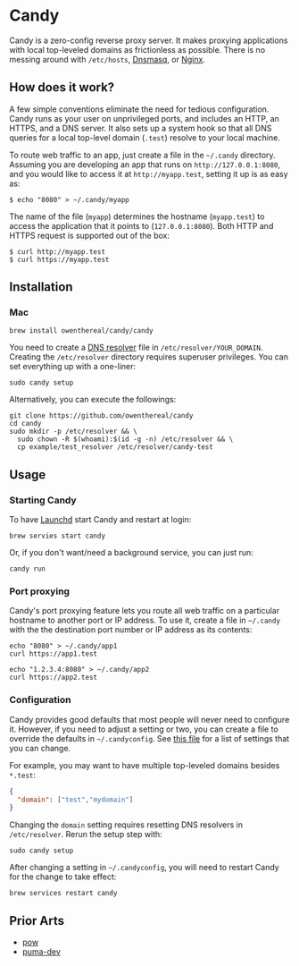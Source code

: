 # Candy

Candy is a zero-config reverse proxy server.
It makes proxying applications with local top-leveled domains as frictionless as possible.
There is no messing around with `/etc/hosts`, [Dnsmasq](https://en.wikipedia.org/wiki/Dnsmasq), or [Nginx](https://nginx.org/).

## How does it work?

A few simple conventions eliminate the need for tedious configuration.
Candy runs as your user on unprivileged ports, and includes an HTTP, an HTTPS, and a DNS server.
It also sets up a system hook so that all DNS queries for a local top-level domain (`.test`) resolve to your local machine.

To route web traffic to an app, just create a file in the `~/.candy` directory.
Assuming you are developing an app that runs on `http://127.0.0.1:8080`, and you would like to access it at `http://myapp.test`, setting it up is as easy as:

```
$ echo "8080" > ~/.candy/myapp
```

The name of the file (`myapp`) determines the hostname (`myapp.test`) to access the application that it points to (`127.0.0.1:8080`).
Both HTTP and HTTPS request is supported out of the box:

```
$ curl http://myapp.test
$ curl https://myapp.test
```

## Installation

### Mac

```
brew install owenthereal/candy/candy
```

You need to create a [DNS resolver](https://www.unix.com/man-page/opendarwin/5/resolver/) file in `/etc/resolver/YOUR_DOMAIN`.
Creating the `/etc/resolver` directory requires superuser privileges.
You can set everything up with a one-liner:

```
sudo candy setup
```

Alternatively, you can execute the followings:

```
git clone https://github.com/owenthereal/candy
cd candy
sudo mkdir -p /etc/resolver && \
  sudo chown -R $(whoami):$(id -g -n) /etc/resolver && \
  cp example/test_resolver /etc/resolver/candy-test
```

## Usage

### Starting Candy

To have [Launchd](https://en.wikipedia.org/wiki/Launchd) start Candy and restart at login:

```
brew servies start candy
```

Or, if you don't want/need a background service, you can just run:

```
candy run
```

### Port proxying

Candy's port proxying feature lets you route all web traffic on a particular hostname to another port or IP address.
To use it, create a file in `~/.candy` with the the destination port number or IP address as its contents:

```
echo "8080" > ~/.candy/app1
curl https://app1.test

echo "1.2.3.4:8080" > ~/.candy/app2
curl https://app2.test
```

### Configuration

Candy provides good defaults that most people will never need to configure it.
However, if you need to adjust a setting or two, you can create a file to override the defaults in `~/.candyconfig`.
See [this file](https://github.com/owenthereal/candy/blob/e5a250f950f9db2d0431805e0a9e3719164352c1/cmd/candy/command/run.go#L28-L36) for a list of settings that you can change.

For example, you may want to have multiple top-leveled domains besides `*.test`:

```json
{
  "domain": ["test","mydomain"]
}
```

Changing the `domain` setting requires resetting DNS resolvers in `/etc/resolver`.
Rerun the setup step with:

```
sudo candy setup
```

After changing a setting in `~/.candyconfig`, you will need to restart Candy for the change to take effect:

```
brew services restart candy
```

## Prior Arts

* [pow](https://github.com/basecamp/pow)
* [puma-dev](https://github.com/puma/puma-dev)
